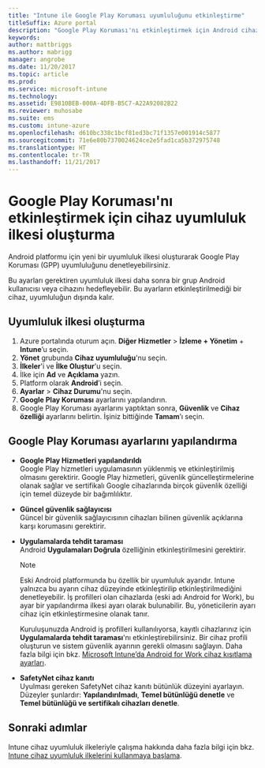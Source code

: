```yaml
---
title: "Intune ile Google Play Koruması uyumluluğunu etkinleştirme"
titleSuffix: Azure portal
description: "Google Play Koruması'nı etkinleştirmek için Android cihazlarına uyumluluk ilkesi oluşturmayı öğrenin."
keywords: 
author: mattbriggs
ms.author: mabrigg
manager: angrobe
ms.date: 11/20/2017
ms.topic: article
ms.prod: 
ms.service: microsoft-intune
ms.technology: 
ms.assetid: E9810BEB-000A-4DFB-B5C7-A22A92082B22
ms.reviewer: muhosabe
ms.suite: ems
ms.custom: intune-azure
ms.openlocfilehash: d610bc338c1bcf81ed3bc71f1357e001914c5877
ms.sourcegitcommit: 71e6e80b7370024624ce2e5fad1ca5b372975748
ms.translationtype: HT
ms.contentlocale: tr-TR
ms.lasthandoff: 11/21/2017
---
```

# <a name="how-to-create-a-device-compliance-policy-to-enable-google-play-protect"></a>Google Play Koruması'nı etkinleştirmek için cihaz uyumluluk ilkesi oluşturma

Android platformu için yeni bir uyumluluk ilkesi oluşturarak Google Play Koruması (GPP) uyumluluğunu denetleyebilirsiniz.

Bu ayarları gerektiren uyumluluk ilkesi daha sonra bir grup Android kullanıcısı veya cihazını hedefleyebilir. Bu ayarların etkinleştirilmediği bir cihaz, uyumluluğun dışında kalır.

## <a name="create-a-compliance-policy"></a>Uyumluluk ilkesi oluşturma

1. Azure portalında oturum açın. **Diğer Hizmetler** > **İzleme + Yönetim** + **Intune**’u seçin.
2. **Yönet** grubunda **Cihaz uyumluluğu**'nu seçin. 
3. **İlkeler**'i ve **İlke Oluştur**'u seçin.
4. İlke için **Ad** ve **Açıklama** yazın.
5. Platform olarak **Android**’i seçin.
6. **Ayarlar** > **Cihaz Durumu**'nu seçin.
7. **Google Play Koruması** ayarlarını yapılandırın.
8. Google Play Koruması ayarlarını yaptıktan sonra, **Güvenlik** ve **Cihaz özelliği** ayarlarını belirtin. İşiniz bittiğinde **Tamam**’ı seçin.

## <a name="configure-the-google-play-protect-settings"></a>Google Play Koruması ayarlarını yapılandırma

 - **Google Play Hizmetleri yapılandırıldı**  
   Google Play hizmetleri uygulamasının yüklenmiş ve etkinleştirilmiş olmasını gerektirir. Google Play hizmetleri, güvenlik güncelleştirmelerine olanak sağlar ve sertifikalı Google cihazlarında birçok güvenlik özelliği için temel düzeyde bir bağımlılıktır.
 - **Güncel güvenlik sağlayıcısı**  
   Güncel bir güvenlik sağlayıcısının cihazları bilinen güvenlik açıklarına karşı korumasını gerektirir.
 - **Uygulamalarda tehdit taraması**  
   Android **Uygulamaları Doğrula** özelliğinin etkinleştirilmesini gerektirir.
    > [!Note]  
    > Eski Android platformunda bu özellik bir uyumluluk ayarıdır. Intune yalnızca bu ayarın cihaz düzeyinde etkinleştirilip etkinleştirilmediğini denetleyebilir. İş profilleri olan cihazlarda (eski adı Android for Work), bu ayar bir yapılandırma ilkesi ayarı olarak bulunabilir. Bu, yöneticilerin ayarı cihaz için etkinleştirmesine olanak tanır.

    Kuruluşunuzda Android iş profilleri kullanılıyorsa, kayıtlı cihazlarınız için **Uygulamalarda tehdit taraması**'nı etkinleştirebilirsiniz. Bir cihaz profili oluşturun ve sistem güvenlik ayarının gerekli olmasını sağlayın. Daha fazla bilgi için bkz. [Microsoft Intune’da Android for Work cihaz kısıtlama ayarları](device-restrictions-android-for-work.md).

 - **SafetyNet cihaz kanıtı**  
   Uyulması gereken SafetyNet cihaz kanıtı bütünlük düzeyini ayarlayın. Düzeyler şunlardır: **Yapılandırılmadı**, **Temel bütünlüğü denetle** ve **Temel bütünlüğü ve sertifikalı cihazları denetle**.




## <a name="next-steps"></a>Sonraki adımlar

Intune cihaz uyumluluk ilkeleriyle çalışma hakkında daha fazla bilgi için bkz. [Intune cihaz uyumluluk ilkelerini kullanmaya başlama](device-compliance-get-started.md).